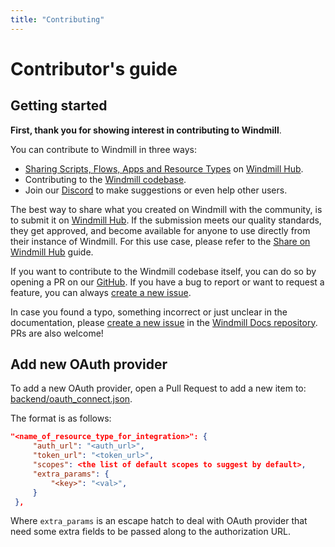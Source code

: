 ```yaml
---
title: "Contributing"
---
```


# Contributor's guide

## Getting started

**First, thank you for showing interest in contributing to Windmill**.

You can contribute to Windmill in three ways:

- [Sharing Scripts, Flows, Apps and Resource Types](../1_share_on_hub/index.md)
  on [Windmill Hub](https://hub.windmill.dev/).
- Contributing to the
  [Windmill codebase](https://github.com/windmill-labs/windmill).
- Join our [Discord](https://discord.com/invite/V7PM2YHsPB) to make suggestions or even help other users.

The best way to share what you created on Windmill with the community, is to
submit it on [Windmill Hub](https://hub.windmill.dev/). If the submission meets our quality
standards, they get approved, and become available for anyone to use directly
from their instance of Windmill. For this use case, please refer to the
[Share on Windmill Hub](../1_share_on_hub/index.md) guide.

If you want to contribute to the Windmill codebase itself, you can do so by
opening a PR on our [GitHub](https://github.com/windmill-labs/windmill). If you
have a bug to report or want to request a feature, you can always
[create a new issue](https://github.com/windmill-labs/windmill/issues/new/choose).

In case you found a typo, something incorrect or just unclear in the
documentation, please
[create a new issue](https://github.com/windmill-labs/windmilldocs/issues/new)
in the
[Windmill Docs repository](https://github.com/windmill-labs/windmilldocs). PRs
are also welcome!

## Add new OAuth provider

To add a new OAuth provider, open a Pull Request to add a new item to:
[backend/oauth_connect.json](https://github.com/windmill-labs/windmill/blob/main/backend/oauth_connect.json).

The format is as follows:

```json
"<name_of_resource_type_for_integration>": {
     "auth_url": "<auth_url>",
     "token_url": "<token_url>",
     "scopes": <the list of default scopes to suggest by default>,
     "extra_params": {
         "<key>": "<val>",
     }
 },
```

Where `extra_params` is an escape hatch to deal with OAuth provider that need
some extra fields to be passed along to the authorization URL.
